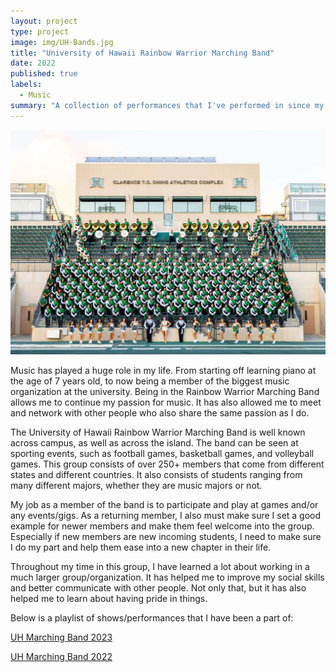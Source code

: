 ```yaml
---
layout: project
type: project
image: img/UH-Bands.jpg
title: "University of Hawaii Rainbow Warrior Marching Band"
date: 2022
published: true
labels:
  - Music
summary: "A collection of performances that I've performed in since my time at the University of Hawaii at Manoa with the Rainbow Warrior Marching Band."
---
```


<img src="uh-marching-band.jpg">

Music has played a huge role in my life. From starting off learning piano at the age of 7 years old, to now being a member
of the biggest music organization at the university. Being in the Rainbow Warrior Marching Band allows me to continue my passion for music.
It has also allowed me to meet and network with other people who also share the same passion as I do.

The University of Hawaii Rainbow Warrior Marching Band is well known across campus, as well as across the island. The band can be seen at sporting events, such as
football games, basketball games, and volleyball games. This group consists of over 250+ members that come from different states and different countries. It also 
consists of students ranging from many different majors, whether they are music majors or not.

My job as a member of the band is to participate and play at games and/or any events/gigs. As a returning member, I also must make sure I set a good example for newer members and make them feel welcome into the group. Especially if new members are new incoming students, I need to make sure I do my part and help them ease into a new chapter in their life.

Throughout my time in this group, I have learned a lot about working in a much larger group/organization. It has helped me to improve my social skills and better communicate with other people. Not only that, but it has also helped me to learn about having pride in things.

Below is a playlist of shows/performances that I have been a part of:

<a href="https://youtube.com/playlist?list=PLzggQyD7SnE3MdKq6f8h3F60gw4-UVpjv&si=MC-Dl1PFyCFTVPu1">UH Marching Band 2023</a>

<a href="https://youtube.com/playlist?list=PLzggQyD7SnE21I7JNV3PXJXJdkv9qUQ5v&si=_EnVNk7F1pfQerHE">UH Marching Band 2022</a>
